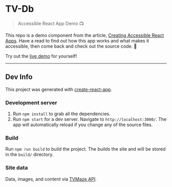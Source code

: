 # TV-Db

> Accessible React App Demo 📺

This repo is a demo component from the article, [Creating Accessible React Apps](https://medium.com/@svinkle/creating-accessible-react-apps-38dc1c2775cf). Have a read to find out how this app works and what makes it accessible, then come back and check out the source code. 🙂

Try out the [live demo](https://svinkle.github.io/tv-db/) for yourself!

---

## Dev Info

This project was generated with [create-react-app](https://github.com/facebookincubator/create-react-app).

### Development server

1. Run `npm install` to grab all the dependencies.
2. Run `npm start` for a dev server. Navigate to `http://localhost:3000/`. The app will automatically reload if you change any of the source files.

### Build

Run `npm run build` to build the project. The builds the site and will be stored in the `build/` directory.

### Site data

Data, images, and content via [TVMaze API](https://tvmaze.com/api).
